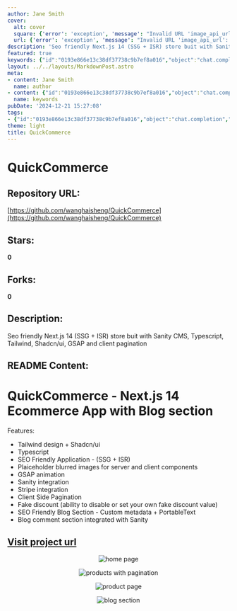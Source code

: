 ```yaml
---
author: Jane Smith
cover:
  alt: cover
  square: {'error': 'exception', 'message': "Invalid URL 'image_api_url': No scheme supplied. Perhaps you meant https://image_api_url?"}
  url: {'error': 'exception', 'message': "Invalid URL 'image_api_url': No scheme supplied. Perhaps you meant https://image_api_url?"}
description: 'Seo friendly Next.js 14 (SSG + ISR) store buit with Sanity CMS, Typescript, Tailwind, Shadcn/ui, GSAP and client pagination'
featured: true
keywords: {"id":"0193e866e13c38df37738c9b7ef8a016","object":"chat.completion","created":1734770876,"model":"Qwen/Qwen2.5-7B-Instruct","choices":[{"index":0,"message":{"role":"assistant","content":"Certainly! Here are the keywords and tags extracted from the provided text:\n\n### Keywords:\n- QuickCommerce\n- Seo Friendly\n- Next.js 14\n- SSG (Static Site Generation)\n- ISR (Incremental Static Regeneration)\n- Sanity CMS\n- Typescript\n- Tailwind\n- Shadcn/ui\n- GSAP\n- Client Pagination\n- eCommerce App\n- Blog Section\n- Plaiceholder Images\n- Integration\n- Strip Integration\n- Client-Side Pagination\n- Fake Discount\n- PortableText\n- Server Components\n- SEO Friendly Blog Section\n- Comment Section\n\n### Tags:\n- #QuickCommerce\n- #Next.js14\n- #SSG\n- #ISR\n- #SanityCMS\n- #Typescript\n- #Tailwind\n- #Shadcn/ui\n- #GSAP\n- #ClientPagination\n- #EcommerceApp\n- #BlogSection\n- #PlaiceholderImages\n- #Integration\n- #StripIntegration\n- #ClientSidePagination\n- #FakeDiscount\n- #PortableText\n- #ServerComponents\n- #SEOFriendlyBlogSection\n- #CommentSection"},"finish_reason":"stop"}],"usage":{"prompt_tokens":348,"completion_tokens":243,"total_tokens":591},"system_fingerprint":""}
layout: ../../layouts/MarkdownPost.astro
meta:
- content: Jane Smith
  name: author
- content: {"id":"0193e866e13c38df37738c9b7ef8a016","object":"chat.completion","created":1734770876,"model":"Qwen/Qwen2.5-7B-Instruct","choices":[{"index":0,"message":{"role":"assistant","content":"Certainly! Here are the keywords and tags extracted from the provided text:\n\n### Keywords:\n- QuickCommerce\n- Seo Friendly\n- Next.js 14\n- SSG (Static Site Generation)\n- ISR (Incremental Static Regeneration)\n- Sanity CMS\n- Typescript\n- Tailwind\n- Shadcn/ui\n- GSAP\n- Client Pagination\n- eCommerce App\n- Blog Section\n- Plaiceholder Images\n- Integration\n- Strip Integration\n- Client-Side Pagination\n- Fake Discount\n- PortableText\n- Server Components\n- SEO Friendly Blog Section\n- Comment Section\n\n### Tags:\n- #QuickCommerce\n- #Next.js14\n- #SSG\n- #ISR\n- #SanityCMS\n- #Typescript\n- #Tailwind\n- #Shadcn/ui\n- #GSAP\n- #ClientPagination\n- #EcommerceApp\n- #BlogSection\n- #PlaiceholderImages\n- #Integration\n- #StripIntegration\n- #ClientSidePagination\n- #FakeDiscount\n- #PortableText\n- #ServerComponents\n- #SEOFriendlyBlogSection\n- #CommentSection"},"finish_reason":"stop"}],"usage":{"prompt_tokens":348,"completion_tokens":243,"total_tokens":591},"system_fingerprint":""}
  name: keywords
pubDate: '2024-12-21 15:27:08'
tags:
- {"id":"0193e866e13c38df37738c9b7ef8a016","object":"chat.completion","created":1734770876,"model":"Qwen/Qwen2.5-7B-Instruct","choices":[{"index":0,"message":{"role":"assistant","content":"Certainly! Here are the keywords and tags extracted from the provided text:\n\n### Keywords:\n- QuickCommerce\n- Seo Friendly\n- Next.js 14\n- SSG (Static Site Generation)\n- ISR (Incremental Static Regeneration)\n- Sanity CMS\n- Typescript\n- Tailwind\n- Shadcn/ui\n- GSAP\n- Client Pagination\n- eCommerce App\n- Blog Section\n- Plaiceholder Images\n- Integration\n- Strip Integration\n- Client-Side Pagination\n- Fake Discount\n- PortableText\n- Server Components\n- SEO Friendly Blog Section\n- Comment Section\n\n### Tags:\n- #QuickCommerce\n- #Next.js14\n- #SSG\n- #ISR\n- #SanityCMS\n- #Typescript\n- #Tailwind\n- #Shadcn/ui\n- #GSAP\n- #ClientPagination\n- #EcommerceApp\n- #BlogSection\n- #PlaiceholderImages\n- #Integration\n- #StripIntegration\n- #ClientSidePagination\n- #FakeDiscount\n- #PortableText\n- #ServerComponents\n- #SEOFriendlyBlogSection\n- #CommentSection"},"finish_reason":"stop"}],"usage":{"prompt_tokens":348,"completion_tokens":243,"total_tokens":591},"system_fingerprint":""}
theme: light
title: QuickCommerce
---
```


# QuickCommerce

## Repository URL: 
[https://github.com/wanghaisheng/QuickCommerce](https://github.com/wanghaisheng/QuickCommerce)

## Stars: 
**0**

## Forks: 
**0**

## Description: 
Seo friendly Next.js 14 (SSG + ISR) store buit with Sanity CMS, Typescript, Tailwind, Shadcn/ui, GSAP and client pagination

## README Content: 
# QuickCommerce - Next.js 14 Ecommerce App with Blog section

Features:

- Tailwind design + Shadcn/ui
- Typescript
- SEO Friendly Application - (SSG + ISR)
- Plaiceholder blurred images for server and client components
- GSAP animation
- Sanity integration
- Stripe integration 
- Client Side Pagination
- Fake discount (ability to disable or set your own fake discount value)
- SEO Friendly Blog Section - Custom metadata + PortableText
- Blog comment section integrated with Sanity

##  [Visit project url](https://quick-commerce-theta.vercel.app/)

<p align="center" width="100%">
  <img src="public/newScreen1.png" alt="home page" title="screen1" />
</p>

<p align="center" width="100%">
  <img src="public/newScreen2.png" alt="products with pagination" title="screen2" />
</p>

<p align="center" width="100%">
  <img src="public/newScreen3.png" alt="product page" title="screen3" />
</p>
<p align="center" width="100%">
  <img src="public/screen4.png" alt="blog section" title="screen1" />
</p>
